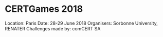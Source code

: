# CERTGames 2018
Location: Paris
Date: 28-29 June 2018
Organisers: Sorbonne University, RENATER
Challenges made by: comCERT SA
